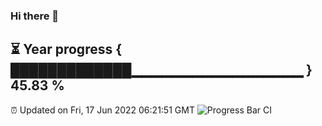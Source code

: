 ### Hi there 👋
⏳ Year progress { █████████████▁▁▁▁▁▁▁▁▁▁▁▁▁▁▁▁▁ } 45.83 %
---
⏰ Updated on Fri, 17 Jun 2022 06:21:51 GMT
![Progress Bar CI](https://github.com/liununu/liununu/workflows/Progress%20Bar%20CI/badge.svg)
